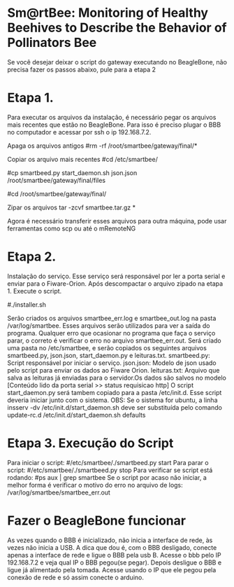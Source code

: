 # Sm@rtBee: Monitoring of Healthy Beehives to Describe the Behavior of Pollinators Bee

Se você desejar deixar o script do gateway executando no BeagleBone, não precisa fazer os passos abaixo, pule para a etapa 2

# Etapa 1.
Para executar os arquivos da instalação, é necessário pegar os arquivos mais recentes que estão no BeagleBone. Para isso é preciso plugar o BBB no computador e acessar por ssh o ip 192.168.7.2.

Apaga os arquivos antigos
#rm -rf /root/smartbee/gateway/final/*

Copiar os arquivo mais recentes
#cd /etc/smartbee/

#cp smartbeed.py start_daemon.sh json.json /root/smartbee/gateway/final/files

#cd /root/smartbee/gateway/final/

Zipar os arquivos
tar -zcvf smartbee.tar.gz *

Agora é necessário transferir esses arquivos para outra máquina, pode usar ferramentas como scp ou até o mRemoteNG

# Etapa 2.
Instalação do serviço. Esse serviço será responsável por ler a porta serial e enviar para o Fiware-Orion.
Após descompactar o arquivo zipado na etapa 1. Execute o script.

#./installer.sh

Serão criados os arquivos smartbee_err.log e smartbee_out.log na pasta /var/log/smartbee. Esses arquivos serão utilizados para ver a saída do programa. Qualquer erro que ocasionar no programa que faça o serviço parar, o correto é verificar o erro no arquivo smartbee_err.out.
Será criado uma pasta no /etc/smartbee, e serão copiados os seguintes arquivos smartbeed.py, json.json, start_daemon.py e leituras.txt.
smartbeed.py: Script responsável por iniciar o serviço.
json.json: Modelo de json usado pelo script para enviar os dados ao Fiware Orion.
leituras.txt: Arquivo que salva as leituras já enviadas para o servidor.Os dados são salvos no modelo [Conteúdo lido da porta serial >> status requisicao http]
O script start_daemon.py será tambem copiado para a pasta /etc/init.d. Esse script deveria iniciar junto com o sistema.
OBS: Se o sistema for ubuntu, a linha insserv -dv /etc/init.d/start_daemon.sh deve ser substituída pelo comando update-rc.d /etc/init.d/start_daemon.sh defaults

# Etapa 3. Execução do Script
Para iniciar o script:
	#/etc/smartbee/./smartbeed.py start
Para parar o script:
	#/etc/smartbee/./smartbeed.py stop
Para verificar se script está rodando:
	#ps aux | grep smartbee
Se o script por acaso não iniciar, a melhor forma é verificar o motivo do erro no arquivo de logs: /var/log/smartbee/smartbee_err.out


# Fazer o BeagleBone funcionar
As vezes quando o BBB é inicializado, não inicia a interface de rede, às vezes não inicia a USB. A dica que dou é, com o BBB desligado, conecte apenas a interface de rede e ligue o BBB pela usb B. Acesse o bbb pelo IP 192.168.7.2 e veja qual IP o BBB pegou(se pegar). Depois desligue o BBB e ligue já alimentado pela tomada. Acesse usando o IP que ele pegou pela conexão de rede e só assim conecte o arduino.
